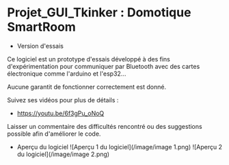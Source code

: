 # Projet_GUI_Tkinker : Domotique SmartRoom

* Version d'essais

Ce logiciel est un prototype d'essais développé à des fins d'expérimentation pour communiquer par Bluetooth avec des cartes électronique comme l'arduino et l'esp32...

Aucune garantit de fonctionner correctement est donné.  

Suivez ses vidéos pour plus de détails :
+ https://youtu.be/6f3gPu_oNoQ

Laisser un commentaire des difficultés rencontré ou des suggestions possible afin d'améliorer le code.

* Aperçu du logiciel
![Aperçu 1 du logiciel](/image/image 1.png)
![Aperçu 2 du logiciel](/image/image 2.png)
